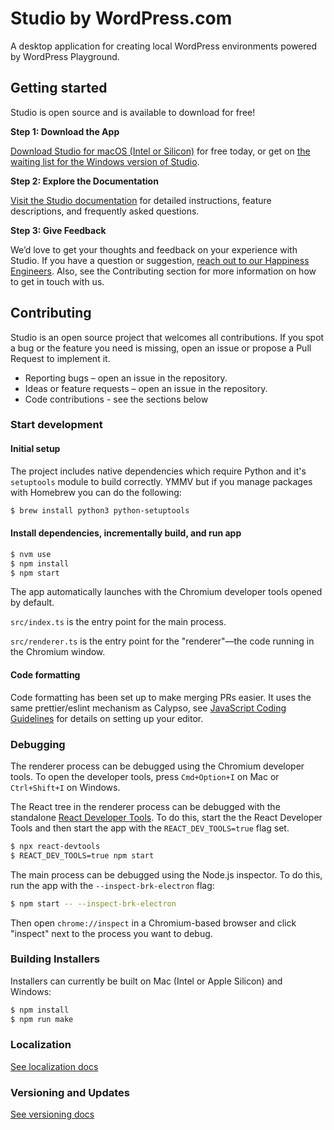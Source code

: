 # Studio by WordPress.com

A desktop application for creating local WordPress environments powered by WordPress Playground.

## Getting started
Studio is open source and is available to download for free!

**Step 1: Download the App**

[Download Studio for macOS (Intel or Silicon)](https://developer.wordpress.com/studio/) for free today, or get on [the waiting list for the Windows version of Studio](https://developer.wordpress.com/studio-for-windows/).

**Step 2: Explore the Documentation**

[Visit the Studio documentation](https://developer.wordpress.com/docs/developer-tools/studio/) for detailed instructions, feature descriptions, and frequently asked questions.

**Step 3: Give Feedback**

We’d love to get your thoughts and feedback on your experience with Studio. If you have a question or suggestion, [reach out to our Happiness Engineers](https://developer.wordpress.com/contact/). Also, see the Contributing section for more information on how to get in touch with us.

## Contributing

Studio is an open source project that welcomes all contributions. If you spot a bug or the feature you need is missing, open an issue or propose a Pull Request to implement it.

- Reporting bugs – open an issue in the repository.
- Ideas or feature requests – open an issue in the repository.
- Code contributions - see the sections below

### Start development

#### Initial setup

The project includes native dependencies which require Python and it's `setuptools` module to build correctly.
YMMV but if you manage packages with Homebrew you can do the following:

```bash
$ brew install python3 python-setuptools
```

#### Install dependencies, incrementally build, and run app

```bash
$ nvm use
$ npm install
$ npm start
```

The app automatically launches with the Chromium developer tools opened by default.

`src/index.ts` is the entry point for the main process.

`src/renderer.ts` is the entry point for the "renderer"—the code running in the Chromium window.

#### Code formatting

Code formatting has been set up to make merging PRs easier. It uses the same prettier/eslint mechanism as Calypso, see [JavaScript Coding Guidelines](https://github.com/Automattic/wp-calypso/blob/trunk/docs/coding-guidelines/javascript.md) for details on setting up your editor.

### Debugging

The renderer process can be debugged using the Chromium developer tools. To open the developer tools, press `Cmd+Option+I` on Mac or `Ctrl+Shift+I` on Windows.

The React tree in the renderer process can be debugged with the standalone [React Developer Tools](https://react.dev/learn/react-developer-tools#safari-and-other-browsers). To do this, start the the React Developer Tools and then start the app with the `REACT_DEV_TOOLS=true` flag set.

```bash
$ npx react-devtools
$ REACT_DEV_TOOLS=true npm start
```

The main process can be debugged using the Node.js inspector. To do this, run the app with the `--inspect-brk-electron` flag:

```bash
$ npm start -- --inspect-brk-electron
```

Then open `chrome://inspect` in a Chromium-based browser and click "inspect" next to the process you want to debug.

### Building Installers

Installers can currently be built on Mac (Intel or Apple Silicon) and Windows:

```bash
$ npm install
$ npm run make
```

### Localization

[See localization docs](./docs/localization.md)

### Versioning and Updates

[See versioning docs](./docs/versioning-and-updates.md)
